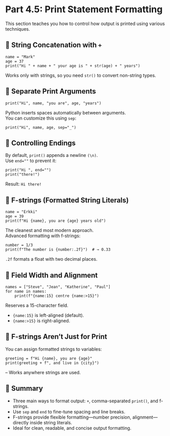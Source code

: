# Part 4.5: Print Statement Formatting
This section teaches you how to control how output is printed using various techniques.
## 🔹 String Concatenation with `+`
```
name = "Mark"
age = 37
print("Hi " + name + " your age is " + str(age) + " years")
```
Works only with strings, so you need `str()` to convert non-string types. 

## 🔹 Separate Print Arguments
```
print("Hi", name, "you are", age, "years")
```
Python inserts spaces automatically between arguments.  
You can customize this using `sep`:
```
print("Hi", name, age, sep="_")
```
## 🔹 Controlling Endings
By default, `print()` appends a newline `(\n)`.  
Use `end=""` to prevent it:
```
print("Hi ", end="")
print("there!")
```
Result: `Hi there!` 

## 🔹 F-strings (Formatted String Literals)
```
name = "Erkki"
age = 39
print(f"Hi {name}, you are {age} years old")
```
The cleanest and most modern approach.  
Advanced formatting with f-strings:
```
number = 1/3
print(f"The number is {number:.2f}")  # → 0.33
```
`.2f` formats a float with two decimal places.

## 🔹 Field Width and Alignment
```
names = ["Steve", "Jean", "Katherine", "Paul"]
for name in names:
    print(f"{name:15} centre {name:>15}")
```
Reserves a 15-character field.  
- `{name:15}` is left-aligned (default).
- `{name:>15}` is right-aligned.
  
## 🔹 F-strings Aren’t Just for Print
You can assign formatted strings to variables:
```
greeting = f"Hi {name}, you are {age}"
print(greeting + f", and live in {city}")
```
– Works anywhere strings are used. 

## 📌 Summary
- Three main ways to format output: `+`, comma-separated `print()`, and f-strings.
- Use `sep` and `end` to fine-tune spacing and line breaks.
- F-strings provide flexible formatting—number precision, alignment—directly inside string literals.
- Ideal for clean, readable, and concise output formatting.
